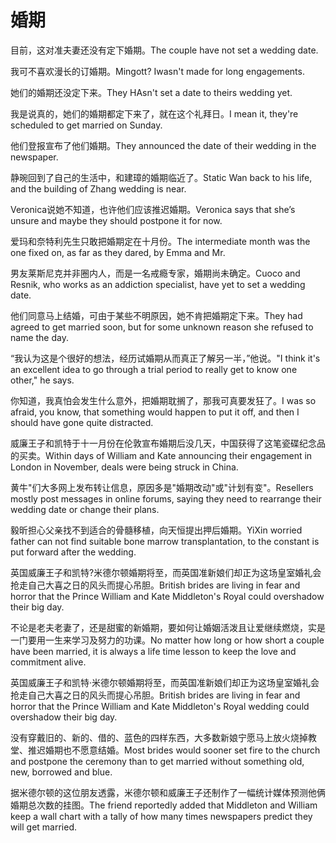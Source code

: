 # 婚期

<p><span class="chinese">目前，这对准夫妻还没有定下婚期。</span><span class="english">The couple have not set a wedding date.</span></p>

<p><span class="chinese">我可不喜欢漫长的订婚期。</span><span class="english">Mingott? Iwasn't made for long engagements.</span></p>

<p><span class="chinese">她们的婚期还没定下来。</span><span class="english">They HAsn't set a date to theirs wedding yet.</span></p>

<p><span class="chinese">我是说真的，她们的婚期都定下来了，就在这个礼拜日。</span><span class="english">I mean it, they're scheduled to get married on Sunday.</span></p>

<p><span class="chinese">他们登报宣布了他们婚期。</span><span class="english">They announced the date of their wedding in the newspaper.</span></p>

<p><span class="chinese">静琬回到了自己的生活中，和建璋的婚期临近了。</span><span class="english">Static Wan back to his life, and the building of Zhang wedding is near.</span></p>

<p><span class="chinese">Veronica说她不知道，也许他们应该推迟婚期。</span><span class="english">Veronica says that she’s unsure and maybe they should postpone it for now.</span></p>

<p><span class="chinese">爱玛和奈特利先生只敢把婚期定在十月份。</span><span class="english">The intermediate month was the one fixed on, as far as they dared, by Emma and Mr.</span></p>

<p><span class="chinese">男友莱斯尼克并非圈内人，而是一名戒瘾专家，婚期尚未确定。</span><span class="english">Cuoco and Resnik, who works as an addiction specialist, have yet to set a wedding date.</span></p>

<p><span class="chinese">他们同意马上结婚，可由于某些不明原因，她不肯把婚期定下来。</span><span class="english">They had agreed to get married soon, but for some unknown reason she refused to name the day.</span></p>

<p><span class="chinese">“我认为这是个很好的想法，经历试婚期从而真正了解另一半，”他说。</span><span class="english">"I think it's an excellent idea to go through a trial period to really get to know one other," he says.</span></p>

<p><span class="chinese">你知道，我真怕会发生什么意外，把婚期耽搁了，那我可真要发狂了。</span><span class="english">I was so afraid, you know, that something would happen to put it off, and then I should have gone quite distracted.</span></p>

<p><span class="chinese">威廉王子和凯特于十一月份在伦敦宣布婚期后没几天，中国获得了这笔瓷碟纪念品的买卖。</span><span class="english">Within days of William and Kate announcing their engagement in London in November, deals were being struck in China.</span></p>

<p><span class="chinese">黄牛"们大多网上发布转让信息，原因多是"婚期改动"或"计划有变"。</span><span class="english">Resellers mostly post messages in online forums, saying they need to rearrange their wedding date or change their plans.</span></p>

<p><span class="chinese">毅昕担心父亲找不到适合的骨髓移植，向天恒提出押后婚期。</span><span class="english">YiXin worried father can not find suitable bone marrow transplantation, to the constant is put forward after the wedding.</span></p>

<p><span class="chinese">英国威廉王子和凯特?米德尔顿婚期将至，而英国准新娘们却正为这场皇室婚礼会抢走自己大喜之日的风头而提心吊胆。</span><span class="english">British brides are living in fear and horror that the Prince William and Kate Middleton's Royal could overshadow their big day.</span></p>

<p><span class="chinese">不论是老夫老妻了，还是甜蜜的新婚期，要如何让婚姻活泼且让爱继续燃烧，实是一门要用一生来学习及努力的功课。</span><span class="english">No matter how long or how short a couple have been married, it is always a life time lesson to keep the love and commitment alive.</span></p>

<p><span class="chinese">英国威廉王子和凯特·米德尔顿婚期将至，而英国准新娘们却正为这场皇室婚礼会抢走自己大喜之日的风头而提心吊胆。</span><span class="english">British brides are living in fear and horror that the Prince William and Kate Middleton's Royal wedding could overshadow their big day.</span></p>

<p><span class="chinese">没有穿戴旧的、新的、借的、蓝色的四样东西，大多数新娘宁愿马上放火烧掉教堂、推迟婚期也不愿意结婚。</span><span class="english">Most brides would sooner set fire to the church and postpone the ceremony than to get married without something old, new, borrowed and blue.</span></p>

<p><span class="chinese">据米德尔顿的这位朋友透露，米德尔顿和威廉王子还制作了一幅统计媒体预测他俩婚期总次数的挂图。</span><span class="english">The friend reportedly added that Middleton and William keep a wall chart with a tally of how many times newspapers predict they will get married.</span></p>

